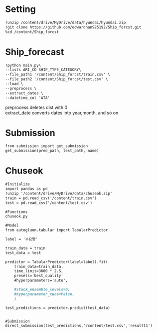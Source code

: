 # Setting  
```markdown
!unzip /content/drive/MyDrive/data/hyundai/hyundai.zip  
!git clone https://github.com/edwardhan925192/Ship_forcst.git  
%cd /content/Ship_forcst  
```

# Ship_forecast  
```markdown
!python main.py\
--lists ARI_CO SHIP_TYPE_CATEGORY\
--file_path1 '/content/Ship_forcst/train.csv' \
--file_path2 '/content/Ship_forcst/test.csv' \
--load \
--preprocess \
--extract_dates \
--datetime_col 'ATA'

```

preprocess deletes dist with 0  
extract_date converts dates into year,month, and so on.  


# Submission  
```markdown
from submission import get_submission  
get_submission(pred_path, test_path, name)  
```

# Chuseok  
```markdown
#Initialize
import pandas as pd
!unzip '/content/drive/MyDrive/data/chuseok.zip'
train = pd.read_csv('/content/train.csv')
test = pd.read_csv('/content/test.csv')

#Functions
chuseok.py

#Model
from autogluon.tabular import TabularPredictor

label = '수요량'  

train_data = train
test_data = test

predictor = TabularPredictor(label=label).fit(
    train_data=train_data,
    time_limit=3600 * 2.5,
    presets='best_quality'
    #hyperparameters='auto',

    #stack_ensemble_levels=0,
    #hyperparameter_tune=False,
    )

test_predictions = predictor.predict(test_data)


#Submission  
direct_submission(test_predictions,'/content/test.csv','result11')
```
